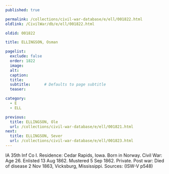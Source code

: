 ```yaml
---
published: true

permalink: /collections/civil-war-database/e/ell/001822.html
oldlink: /CivilWar/db/e/ell/001822.html

oldid: 001822

title: ELLINGSON, Osman

pagelist:
  exclude: false
  order: 1822
  image: 
  alt:
  caption:
  title:
  subtitle:      # Defaults to page subtitle
  teaser:

category: 
  - E 
  - ELL

previous:
  title: ELLINGSON, Ole
  url: /collections/civil-war-database/e/ell/001821.html  
next:
  title: ELLINGSON, Sever
  url: /collections/civil-war-database/e/ell/001823.html   
---
```

IA 35th Inf Co I. Residence: Cedar Rapids, Iowa. Born in Norway. Civil War: Age 26. Enlisted 13 Aug 1862. Mustered 5 Sep 1862. Private. Post war: Died of disease 2 Nov 1863, Vicksburg, Mississippi. Sources: (ISW-V p548)